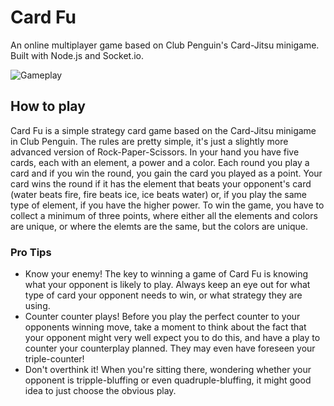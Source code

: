 # Card Fu
An online multiplayer game based on Club Penguin's Card-Jitsu minigame.
Built with Node.js and Socket.io.

![Gameplay](https://i.imgur.com/OYeXHM1.png)

## How to play
Card Fu is a simple strategy card game based on the Card-Jitsu minigame in Club Penguin. The rules are pretty simple, it's just a slightly more advanced version of Rock-Paper-Scissors. In your hand you have five cards, each with an element, a power and a color. Each round you play a card and if you win the round, you gain the card you played as a point. Your card wins the round if it has the element that beats your opponent's card (water beats fire, fire beats ice, ice beats water) or, if you play the same type of element, if you have the higher power. To win the game, you have to collect a minimum of three points, where either all the elements and colors are unique, or where the elemts are the same, but the colors are unique.

### Pro Tips
* Know your enemy! The key to winning a game of Card Fu is knowing what your opponent is likely to play. Always keep an eye out for what type of card your opponent needs to win, or what strategy they are using.
* Counter counter plays! Before you play the perfect counter to your opponents winning move, take a moment to think about the fact that your opponent might very well expect you to do this, and have a play to counter your counterplay planned. They may even have foreseen your triple-counter!
* Don't overthink it! When you're sitting there, wondering whether your opponent is tripple-bluffing or even quadruple-bluffing, it might good idea to just choose the obvious play.

